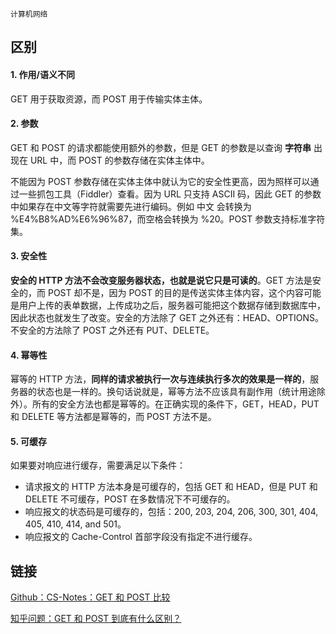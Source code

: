 `计算机网络`

## 区别

#### 1. 作用/语义不同

GET 用于获取资源，而 POST 用于传输实体主体。

#### 2. 参数

GET 和 POST 的请求都能使用额外的参数，但是 GET 的参数是以查询 **字符串** 出现在 URL 中，而 POST 的参数存储在实体主体中。

不能因为 POST 参数存储在实体主体中就认为它的安全性更高，因为照样可以通过一些抓包工具（Fiddler）查看。因为 URL 只支持 ASCII 码，因此 GET 的参数中如果存在中文等字符就需要先进行编码。例如 中文 会转换为 %E4%B8%AD%E6%96%87，而空格会转换为 %20。POST 参数支持标准字符集。

#### 3. 安全性

**安全的 HTTP 方法不会改变服务器状态，也就是说它只是可读的**。GET 方法是安全的，而 POST 却不是，因为 POST 的目的是传送实体主体内容，这个内容可能是用户上传的表单数据，上传成功之后，服务器可能把这个数据存储到数据库中，因此状态也就发生了改变。安全的方法除了 GET 之外还有：HEAD、OPTIONS。不安全的方法除了 POST 之外还有 PUT、DELETE。

#### 4. 幂等性

幂等的 HTTP 方法，**同样的请求被执行一次与连续执行多次的效果是一样的**，服务器的状态也是一样的。换句话说就是，幂等方法不应该具有副作用（统计用途除外）。所有的安全方法也都是幂等的。在正确实现的条件下，GET，HEAD，PUT 和 DELETE 等方法都是幂等的，而 POST 方法不是。

#### 5. 可缓存

如果要对响应进行缓存，需要满足以下条件：

* 请求报文的 HTTP 方法本身是可缓存的，包括 GET 和 HEAD，但是 PUT 和 DELETE 不可缓存，POST 在多数情况下不可缓存的。
* 响应报文的状态码是可缓存的，包括：200, 203, 204, 206, 300, 301, 404, 405, 410, 414, and 501。
* 响应报文的 Cache-Control 首部字段没有指定不进行缓存。

## 链接

[Github：CS-Notes：GET 和 POST 比较](https://cyc2018.github.io/CS-Notes/#/notes/HTTP?id=%e4%b9%9d%e3%80%81get-%e5%92%8c-post-%e6%af%94%e8%be%83)

[知乎问题：GET 和 POST 到底有什么区别？](https://www.zhihu.com/question/28586791)